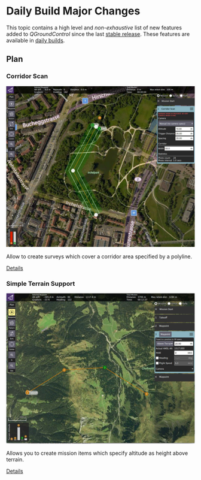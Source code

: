 # Daily Build Major Changes

This topic contains a high level and *non-exhaustive* list of new features added to *QGroundControl* since the last [stable release](../releases/release_notes.md). These features are available in [daily builds](../releases/daily_builds.md).

## Plan

### Corridor Scan

![](../../images/Plan/CorridorScan.jpg)

Allow to create surveys which cover a corridor area specified by a polyline.

[Details](https://github.com/mavlink/qgroundcontrol/pull/6068)

### Simple Terrain Support

![](../../images/Plan/SimpleMissionItemTerrain.jpg)

Allows you to create mission items which specify altitude as height above terrain. 

[Details](https://github.com/mavlink/qgroundcontrol/pull/6225)